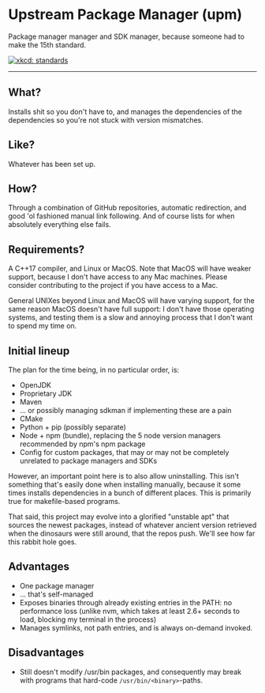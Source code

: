 # Upstream Package Manager (upm)

Package manager manager and SDK manager, because someone had to make the 15th standard.

[![xkcd: standards][1]][1]

---

## What?

Installs shit so you don't have to, and manages the dependencies of the dependencies so you're not stuck with version mismatches.

## Like?

Whatever has been set up.

## How?

Through a combination of GitHub repositories, automatic redirection, and good 'ol fashioned manual link following. And of course lists for when absolutely everything else fails.

## Requirements?

A C++17 compiler, and Linux or MacOS. Note that MacOS will have weaker support, because I don't have access to any Mac machines. Please consider contributing to the project if you have access to a Mac.

General UNIXes beyond Linux and MacOS will have varying support, for the same reason MacOS doesn't have full support: I don't have those operating systems, and testing them is a slow and annoying process that I don't want to spend my time on.

## Initial lineup

The plan for the time being, in no particular order, is:

* OpenJDK
* Proprietary JDK
* Maven
* ... or possibly managing sdkman if implementing these are a pain
* CMake
* Python + pip (possibly separate)
* Node + npm (bundle), replacing the 5 node version managers recommended by npm's npm package
* Config for custom packages, that may or may not be completely unrelated to package managers and SDKs

However, an important point here is to also allow uninstalling. This isn't something that's easily done when installing manually, because it some times installs dependencies in a bunch of different places. This is primarily true for makefile-based programs.

That said, this project may evolve into a glorified "unstable apt" that sources the newest packages, instead of whatever ancient version retrieved when the dinosaurs were still around, that the repos push. We'll see how far this rabbit hole goes.

## Advantages

* One package manager
* ... that's self-managed
* Exposes binaries through already existing entries in the PATH: no performance loss (unlike nvm, which takes at least 2.6+ seconds to load, blocking my terminal in the process)
* Manages symlinks, not path entries, and is always on-demand invoked.

## Disadvantages

* Still doesn't modify /usr/bin packages, and consequently may break with programs that hard-code `/usr/bin/<binary>`-paths.

[1]: https://imgs.xkcd.com/comics/standards.png
